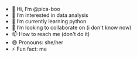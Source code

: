 - 👋 Hi, I’m @pica-boo
- 👀 I’m interested in data analysis
- 🌱 I’m currently learning python
- 💞️ I’m looking to collaborate on (i don't know now)
- 📫 How to reach me (don't do it)
- 😄 Pronouns: she/her
- ⚡ Fun fact: me

<!---
pica-boo/pica-boo is a ✨ special ✨ repository because its `README.md` (this file) appears on your GitHub profile.
You can click the Preview link to take a look at your changes.
--->
